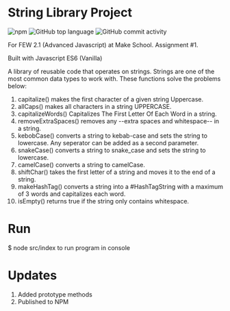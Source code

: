 # String Library Project

![npm](https://img.shields.io/npm/v/@chrisle26/homework-1-strings?style=for-the-badge)
![GitHub top language](https://img.shields.io/github/languages/top/chrismlee26/few2-1-1-strings?style=for-the-badge)
![GitHub commit activity](https://img.shields.io/github/commit-activity/y/chrismlee26/few2-1-1-strings?style=for-the-badge)

For FEW 2.1 (Advanced Javascript) at Make School. Assignment #1.

Built with Javascript ES6 (Vanilla)

A library of reusable code that operates on strings. Strings are one of the most common data types to work with. These functions solve the problems below:

1. capitalize() makes the first character of a given string Uppercase.
2. allCaps() makes all characters in a string UPPERCASE.
3. capitalizeWords() Capitalizes The First Letter Of Each Word in a string.
4. removeExtraSpaces() removes any --extra spaces and whitespace-- in a string.
5. kebobCase() converts a string to kebab-case and sets the string to lowercase. Any seperator can be added as a second parameter.
6. snakeCase() converts a string to snake_case and sets the string to lowercase.
7. camelCase() converts a string to camelCase.
8. shiftChar() takes the first letter of a string and moves it to the end of a string.
9. makeHashTag() converts a string into a #HashTagString with a maximum of 3 words and capitalizes each word.
10. isEmpty() returns true if the string only contains whitespace.

# Run

$ node src/index to run program in console

# Updates

1. Added prototype methods
2. Published to NPM
